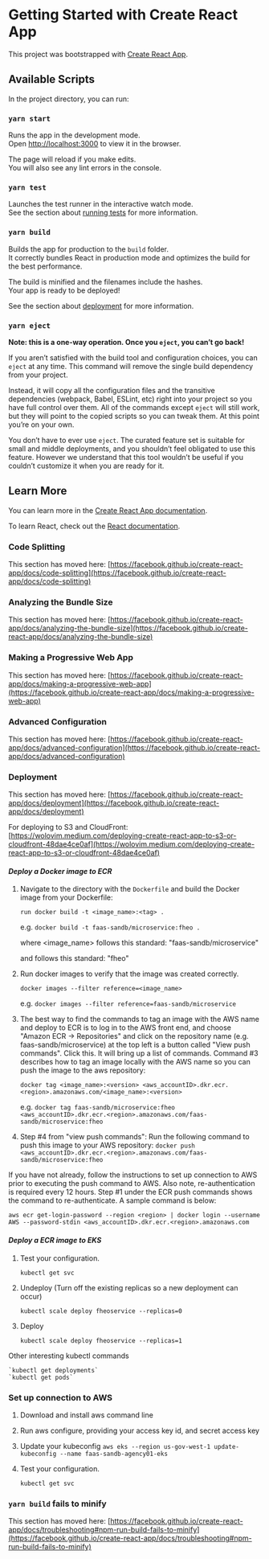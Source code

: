 # Getting Started with Create React App

This project was bootstrapped with [Create React App](https://github.com/facebook/create-react-app).

## Available Scripts

In the project directory, you can run:

### `yarn start`

Runs the app in the development mode.\
Open [http://localhost:3000](http://localhost:3000) to view it in the browser.

The page will reload if you make edits.\
You will also see any lint errors in the console.

### `yarn test`

Launches the test runner in the interactive watch mode.\
See the section about [running tests](https://facebook.github.io/create-react-app/docs/running-tests) for more information.

### `yarn build`

Builds the app for production to the `build` folder.\
It correctly bundles React in production mode and optimizes the build for the best performance.

The build is minified and the filenames include the hashes.\
Your app is ready to be deployed!

See the section about [deployment](https://facebook.github.io/create-react-app/docs/deployment) for more information.

### `yarn eject`

**Note: this is a one-way operation. Once you `eject`, you can’t go back!**

If you aren’t satisfied with the build tool and configuration choices, you can `eject` at any time. This command will remove the single build dependency from your project.

Instead, it will copy all the configuration files and the transitive dependencies (webpack, Babel, ESLint, etc) right into your project so you have full control over them. All of the commands except `eject` will still work, but they will point to the copied scripts so you can tweak them. At this point you’re on your own.

You don’t have to ever use `eject`. The curated feature set is suitable for small and middle deployments, and you shouldn’t feel obligated to use this feature. However we understand that this tool wouldn’t be useful if you couldn’t customize it when you are ready for it.

## Learn More

You can learn more in the [Create React App documentation](https://facebook.github.io/create-react-app/docs/getting-started).

To learn React, check out the [React documentation](https://reactjs.org/).

### Code Splitting

This section has moved here: [https://facebook.github.io/create-react-app/docs/code-splitting](https://facebook.github.io/create-react-app/docs/code-splitting)

### Analyzing the Bundle Size

This section has moved here: [https://facebook.github.io/create-react-app/docs/analyzing-the-bundle-size](https://facebook.github.io/create-react-app/docs/analyzing-the-bundle-size)

### Making a Progressive Web App

This section has moved here: [https://facebook.github.io/create-react-app/docs/making-a-progressive-web-app](https://facebook.github.io/create-react-app/docs/making-a-progressive-web-app)

### Advanced Configuration

This section has moved here: [https://facebook.github.io/create-react-app/docs/advanced-configuration](https://facebook.github.io/create-react-app/docs/advanced-configuration)

### Deployment

This section has moved here: [https://facebook.github.io/create-react-app/docs/deployment](https://facebook.github.io/create-react-app/docs/deployment)

For deploying to S3 and CloudFront: [https://wolovim.medium.com/deploying-create-react-app-to-s3-or-cloudfront-48dae4ce0af](https://wolovim.medium.com/deploying-create-react-app-to-s3-or-cloudfront-48dae4ce0af)




#### *Deploy a Docker image to ECR*

1. Navigate to the directory with the `Dockerfile` and build the Docker image from your Dockerfile:

    `run docker build -t <image_name>:<tag> .`

    e.g. `docker build -t faas-sandb/microservice:fheo .`
    
    where <image_name> follows this standard: "faas-sandb/microservice"
    
    and <tag> follows this standard: "fheo"

1. Run docker images to verify that the image was created correctly.

    `docker images --filter reference=<image_name>`

    e.g. `docker images --filter reference=faas-sandb/microservice`

1. The best way to find the commands to tag an image with the AWS name and deploy to ECR is to log in to the AWS front end, and choose "Amazon ECR -> Repositories" and click on the repository name (e.g. faas-sandb/microservice) at the top left is a button called "View push commands".  Click this.  It will bring up a list of commands.  Command #3 describes how to tag an image locally with the AWS name so you can push the image to the aws repository:

    `docker tag <image_name>:<version> <aws_accountID>.dkr.ecr.<region>.amazonaws.com/<image_name>:<version>`

    e.g. `docker tag faas-sandb/microservice:fheo <aws_accountID>.dkr.ecr.<region>.amazonaws.com/faas-sandb/microservice:fheo`

1. Step #4 from "view push commands": Run the following command to push this image to your AWS repository:
    `docker push <aws_accountID>.dkr.ecr.<region>.amazonaws.com/faas-sandb/microservice:fheo`

If you have not already, follow the instructions to set up connection to AWS prior to executing the push command to AWS.  Also note, re-authentication is required every 12 hours.  Step #1 under the ECR push commands shows the command to re-authenticate.  A sample command is below:

`aws ecr get-login-password --region <region> | docker login --username AWS --password-stdin <aws_accountID>.dkr.ecr.<region>.amazonaws.com`


#### *Deploy a ECR image to EKS*

1. Test your configuration.

    `kubectl get svc`

1.  Undeploy (Turn off the existing replicas so a new deployment can occur)

    `kubectl scale deploy fheoservice --replicas=0`

1. Deploy

    `kubectl scale deploy fheoservice --replicas=1`


Other interesting kubectl commands

    `kubectl get deployments`
    `kubectl get pods`


### Set up connection to AWS

1. Download and install aws command line
1. Run aws configure, providing your access key id, and secret access key
1. Update your kubeconfig
    `aws eks --region us-gov-west-1 update-kubeconfig --name faas-sandb-agency01-eks`

1. Test your configuration.

    `kubectl get svc`


### `yarn build` fails to minify

This section has moved here: [https://facebook.github.io/create-react-app/docs/troubleshooting#npm-run-build-fails-to-minify](https://facebook.github.io/create-react-app/docs/troubleshooting#npm-run-build-fails-to-minify)
